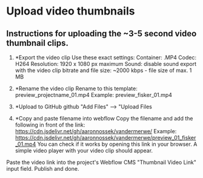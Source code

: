 # Upload video thumbnails

## Instructions for uploading the ~3-5 second video thumbnail clips. 

1. *Export the video clip
Use these exact settings:
Container: .MP4
Codec: H264
Resolution: 1920 x 1080 px maximum
Sound: disable sound export with the video clip
bitrate and file size: ~2000 kbps - file size of max. 1 MB

2. *Rename the video clip
Rename to this template: preview_projectname_01.mp4
Example: preview_fisker_01.mp4

3. *Upload to GitHub
github "Add Files" --> "Upload Files

4. *Copy and paste filename into webflow
Copy the filename and add the following in front of the link: https://cdn.jsdelivr.net/gh/aaronnossek/vandermerwe/
Example: https://cdn.jsdelivr.net/gh/aaronnossek/vandermerwe/preview_01_fisker_01.mp4
You can check if it works by opening this link in your browser. A simple video player with your video clip should appear. 

Paste the video link into the project's Webflow CMS "Thumbnail Video Link" input field. Publish and done.
